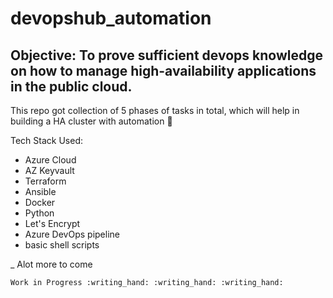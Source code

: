 # devopshub_automation

## Objective: To prove sufficient devops knowledge on how to manage high-availability applications in the public cloud.

This repo got collection of 5 phases of tasks in total, which will help in building a HA cluster with automation :slightly_smiling_face:

Tech Stack Used:

-  Azure Cloud
- AZ Keyvault
- Terraform
- Ansible
- Docker
- Python
- Let's Encrypt
- Azure DevOps pipeline
- basic shell scripts

_  Alot more to come

    Work in Progress :writing_hand: :writing_hand: :writing_hand:


